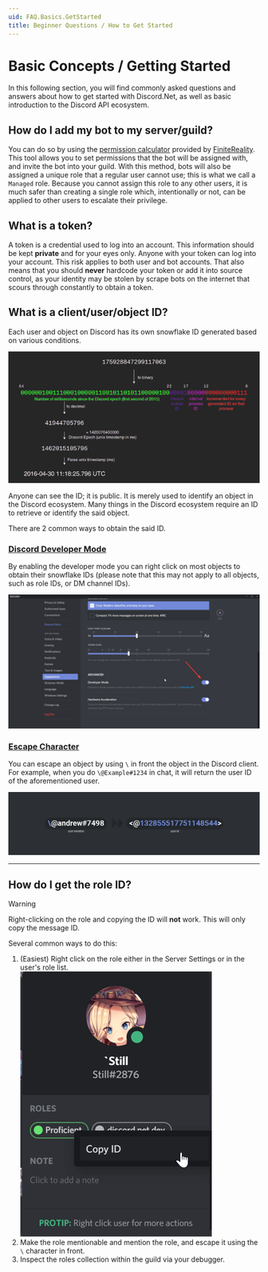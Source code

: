 ```yaml
---
uid: FAQ.Basics.GetStarted
title: Beginner Questions / How to Get Started
---
```


# Basic Concepts / Getting Started

In this following section, you will find commonly asked questions and
answers about how to get started with Discord.Net, as well as basic
introduction to the Discord API ecosystem.

## How do I add my bot to my server/guild?

You can do so by using the [permission calculator] provided
by [FiniteReality].
This tool allows you to set permissions that the bot will be assigned
with, and invite the bot into your guild. With this method, bots will
also be assigned a unique role that a regular user cannot use; this
is what we call a `Managed` role. Because you cannot assign this
role to any other users, it is much safer than creating a single
role which, intentionally or not, can be applied to other users
to escalate their privilege.

[FiniteReality]: https://github.com/FiniteReality/permissions-calculator
[permission calculator]: https://finitereality.github.io/permissions-calculator

## What is a token?

A token is a credential used to log into an account. This information
should be kept **private** and for your eyes only. Anyone with your
token can log into your account. This risk applies to both user
and bot accounts. That also means that you should **never** hardcode
your token or add it into source control, as your identity may be
stolen by scrape bots on the internet that scours through 
constantly to obtain a token.

## What is a client/user/object ID?

Each user and object on Discord has its own snowflake ID generated
based on various conditions.

![Snowflake Generation](images/snowflake.png)

Anyone can see the ID; it is public. It is merely used to
identify an object in the Discord ecosystem. Many things in the
Discord ecosystem require an ID to retrieve or identify the said
object.

There are 2 common ways to obtain the said ID.

### [Discord Developer Mode](#tab/dev-mode)

By enabling the developer mode you can right click on most objects
to obtain their snowflake IDs (please note that this may not apply to
all objects, such as role IDs, or DM channel IDs).

![Developer Mode](images/dev-mode.png)

### [Escape Character](#tab/escape-char)

You can escape an object by using `\` in front the object in the 
Discord client. For example, when you do `\@Example#1234` in chat,
it will return the user ID of the aforementioned user.

![Escaping mentions](images/mention-escape.png)

***

## How do I get the role ID?

> [!WARNING]
> Right-clicking on the role and copying the ID will **not** work.
> This will only copy the message ID.

Several common ways to do this:

1. (Easiest) Right click on the role either in the Server Settings
   or in the user's role list.
   ![Roles](images/role-copy.png)
2. Make the role mentionable and mention the role, and escape it
  using the `\` character in front.
3. Inspect the roles collection within the guild via your debugger.